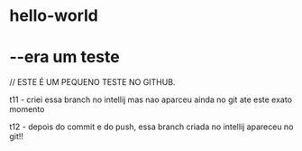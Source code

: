 # hello-world
<h1> --era um teste</h1>

// ESTE É UM PEQUENO TESTE NO GITHUB.


<p>t11 - criei essa branch no intellij mas nao aparceu ainda no git ate este exato momento</p>
<p>t12 - depois do commit e do push, essa branch criada no intellij apareceu no git!!</p> 
